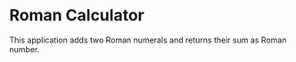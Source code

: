 # Roman Calculator

This application adds two Roman numerals and returns their sum as Roman number. 
